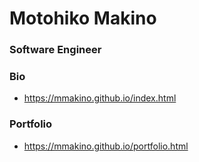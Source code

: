# Motohiko Makino

### Software Engineer

### Bio
* https://mmakino.github.io/index.html
### Portfolio
* https://mmakino.github.io/portfolio.html
